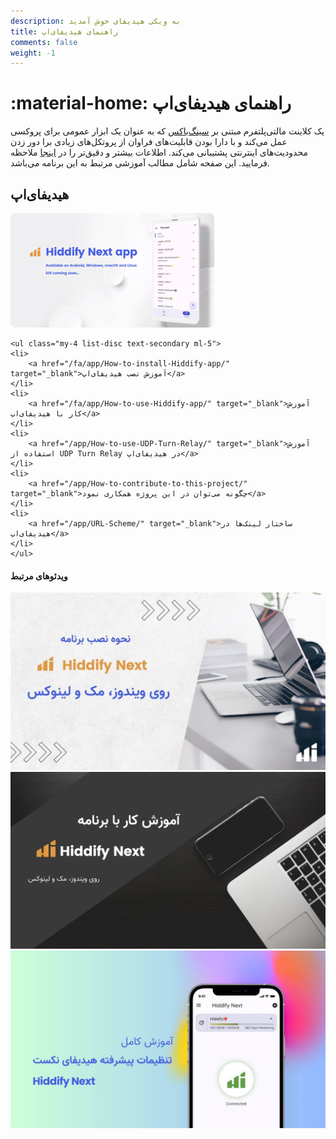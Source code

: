 ```yaml
---
description: به ویکی هیدیفای خوش آمدید
title: راهنمای هیدیفای‌اپ
comments: false
weight: -1
---
```

# :material-home: راهنمای هیدیفای‌اپ
یک کلاینت مالتی‌پلتفرم مبتنی بر [سینگ‌باکس](https://github.com/SagerNet/sing-box) که به عنوان یک ابزار عمومی برای پروکسی عمل می‌کند و با دارا بودن قابلیت‌های فراوان از پروتکل‌های زیادی برا دور زدن محدودیت‌های اینترنتی پشتیبانی می‌کند. اطلاعات بیشتر و دقیق‌تر را در [اینجا](https://github.com/hiddify/hiddify-next/blob/main/README_fa.md) ملاحظه فرمایید. این صفحه شامل مطالب آموزشی مرتبط به این برنامه می‌باشد.

## هیدیفای‌اپ

<div class="absolute -z-40 h-full max-h-[800px] w-full max-w-[700px] bg-blue-200 opacity-30 mix-blend-multiply blur-3xl filter md:left-0 md:animate-blob"></div>
<div class="animation-delay-2000 animat absolute -z-40 h-full max-h-[800px] w-full max-w-[700px] bg-indigo-300 opacity-30 mix-blend-multiply blur-3xl filter md:right-[5%] md:animate-blob"></div>

<div class="card-item mt-4 flex gap-16 rounded-xl border border-gray-500  p-8 backdrop-blur-xl backdrop-filter max-w-[800px] max-h-[451] w-full h-full relative mx-auto my-20 flex-col lg:flex-row">
<div class="max-w-[552px]">
    <img src="/assets/image-197.png" alt="image" class="rounded-xl">

    <ul class="my-4 list-disc text-secondary ml-5">
    <li>
        <a href="/fa/app/How-to-install-Hiddify-app/" target="_blank">آموزش نصب هیدیفای‌اپ</a>
    </li>
    <li>
        <a href="/fa/app/How-to-use-Hiddify-app/" target="_blank">آموزش کار با هیدیفای‌اپ</a>
    </li>
    <li>
        <a href="/app/How-to-use-UDP-Turn-Relay/" target="_blank">آموزش استفاده از UDP Turn Relay در هیدیفای‌اپ</a>
    </li>
    <li>
        <a href="/app/How-to-contribute-to-this-project/" target="_blank">چگونه می‌توان در این پروژه همکاری نمود</a>
    </li>
    <li>
        <a href="/app/URL-Scheme/" target="_blank">ساختار لینک‌ها در هیدیفای‌اپ</a>
    </li>
    </ul>

</div>

<div class="lg:border-r lg:border-gray-500 lg:p-4 lg:mr-auto">
    <h4 class="text-md">ویدئوهای مرتبط</h4>
    <div class="flex gap-4 mt-4 flex-col lg:mr-2">
    <a href="https://www.youtube.com/watch?v=vUaA1AEUy1s" target="_blank">
        <img src="/assets/install_HiddifyApp.png" alt="image" class="rounded-xl w-[184px] h-[103px]">
    </a>
    <a href="https://www.youtube.com/watch?v=EjHjLQbC40E" target="_blank">
        <img src="/assets/Use_HiddifyApp.png" alt="image" class="rounded-xl w-[184px] h-[103px]">
    </a>
    <a href="https://www.youtube.com/watch?v=NtQ0bQlIRrYs" target="_blank">
        <img src="/assets/advanced_setting_HiddifyApp.jpg" alt="image" class="rounded-xl w-[184px] h-[103px]">
    </a>
    </div>
</div>
</div>

<script>
    function toggleShow() {
    var mobileHeader = document.getElementById("mobile-header");
    var showIcon = document.getElementById("show-icon");
    var hideIcon = document.getElementById("hide-icon");

    if (mobileHeader.classList.contains("hidden")) {
        mobileHeader.classList.remove("hidden");
        showIcon.classList.add("hidden");
        hideIcon.classList.remove("hidden");
    } else {
        mobileHeader.classList.add("hidden");
        showIcon.classList.remove("hidden");
        hideIcon.classList.add("hidden");
    }
    }

    var cardItems = document.querySelectorAll(".card-item");
    cardItems.forEach(function (item) {
    var show_more = item.querySelector("button");
    var contents = item.querySelector(".hidden");
    var read_more_par = item.querySelector(".read-more-par");

    if (show_more) {
        show_more.addEventListener("click", function () {
        contents.outerHTML = contents.innerHTML;
        read_more_par.outerHTML = "";
        });
    }
    });
</script>
